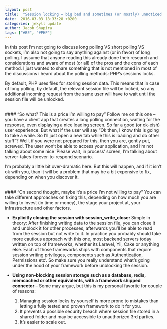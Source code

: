 ```yaml
---
layout: post
title:  "Session locking – big bad and sometimes (or mostly) unnoticed until it’s too late con of long polling"
date:  2016-03-03 18:33:28 +0200
categories: jekyll update
author: Jacob Shapira
tags: ["#BE", "#PHP"]
---
```


In this post I’m not going to discuss long polling VS short polling VS sockets, I’m also not going to say anything against (or in favor) of long polling. I assume that anyone reading this already done their research and considerations and aware of most (or all) of the pros and the cons of each method. I just wanted to share something that is not mentioned in most of the discussions i heard about the polling methods: PHP’s sessions locks.

By default, PHP uses files for storing session data. This means that in case of long polling, by default, the relevant session file will be locked, so any additional incoming request from the same user will have to wait until the session file will be unlocked. 

<br/>
#### “So what? This is a price I’m willing to pay”
Follow me on this one – you have a client app that creates a long polling connection, waiting for the response, even displaying a nice loading screen. So far a good (or ok-eish) user experience. But what if the user will say “Ok then, I know this is going to take a while. So I’ll just open a new tab while this is loading and do other stuff”? Well, if you were not prepared for this, then you are, gently put, screwed. The user won’t be able to access your application, and I’m not talking about some nice ‘Please wait, in process’ screen, I’m talking about server-takes-forever-to-respond scenario.

I’m probably a little bit over-dramatic here. But this will happen, and if it isn’t ok with you, than it will be a problem that may be a bit expensive to fix, depending on when you discover it. 

<br/>
#### “On second thought, maybe it’s a price I’m not willing to pay”
You can take different approaches on fixing this, depending on how much you are willing to invest (in time or money), the stage your project at, your infrastructure and other factors.

- **Explicitly closing the session with session_write_close:**
Simple in theory: After finishing writing data to the session file, you can close it and unblock it for other processes, afterwards you’ll be able to read from the session but not write to it. In practice you probably should take more cautious approach with this one, most backend servers today written on top of frameworks, whether its Laravel, Yii, Cake or anything else. Each of those frameworks ships with components that require session writing privileges, components such as Authentication, Permissions etc’. So make sure you really understand what’s going under the hood of your framework before unblocking the session.

- **Using non-blocking session storage such as a database, redis, memcached or other equivalents, with a framework shipped connector** – Some may argue, but this is my personal favorite for couple of reasons:

    1. Managing session locks by yourself is more prone to mistakes than letting a fully tested and proven framework to do it for you.
    2. It prevents a possible security breach where session file stored in a shared folder and may be accessible to unauthorized 3rd parties.
    3. It’s easier to scale out.


